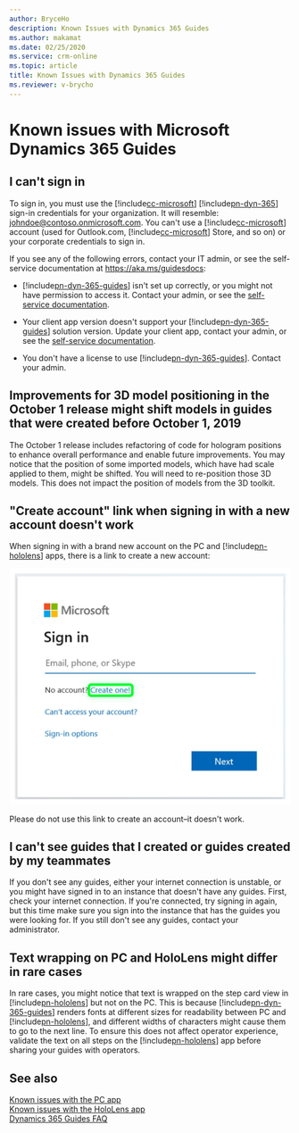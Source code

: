 ```yaml
---
author: BryceHo
description: Known Issues with Dynamics 365 Guides
ms.author: makamat
ms.date: 02/25/2020
ms.service: crm-online
ms.topic: article
title: Known Issues with Dynamics 365 Guides
ms.reviewer: v-brycho
---
```


# Known issues with Microsoft Dynamics 365 Guides

## I can't sign in

To sign in, you must use the [!include[cc-microsoft](../includes/cc-microsoft.md)] [!include[pn-dyn-365](../includes/pn-dyn-365.md)] sign-in credentials for your organization. It will resemble: johndoe@contoso.onmicrosoft.com. You can't use a [!include[cc-microsoft](../includes/cc-microsoft.md)] account (used for Outlook.com, [!include[cc-microsoft](../includes/cc-microsoft.md)] Store, and so on) or your corporate credentials to sign in. 

If you see any of the following errors, contact your IT admin, or see the self-service documentation at <https://aka.ms/guidesdocs>:

- [!include[pn-dyn-365-guides](../includes/pn-dyn-365-guides.md)] isn't set up correctly, or you might not have permission to access it. Contact your admin, or see the [self-service documentation](https://aka.ms/guidesdocs).

- Your client app version doesn't support your [!include[pn-dyn-365-guides](../includes/pn-dyn-365-guides.md)] solution version. Update your client app, contact your admin, or see the [self-service documentation](https://aka.ms/guidesdocs).

- You don't have a license to use [!include[pn-dyn-365-guides](../includes/pn-dyn-365-guides.md)]. Contact your admin.

## Improvements for 3D model positioning in the October 1 release might shift models in guides that were created before October 1, 2019

The October 1 release includes refactoring of code for hologram positions to enhance overall performance and enable future improvements. You may notice that the position of some imported models, which have had scale applied to them, might be shifted. You will need to re-position those 3D models. This does not impact the position of models from the 3D toolkit.

## "Create account" link when signing in with a new account doesn't work
When signing in with a brand new account on the PC and [!include[pn-hololens](../includes/pn-hololens.md)] apps, there is a link to create a new account:

![Sign-in screen](media/sign-in-screen.PNG "Sign-in screen")  
 
Please do not use this link to create an account–it doesn't work.

## I can't see guides that I created or guides created by my teammates

If you don't see any guides, either your internet connection is unstable, or you might have signed in to an instance that doesn't have any guides. First, check your internet connection. If you're connected, try signing in again, but this time make sure you sign into the instance that has the guides you were looking for. If you still don't see any guides, contact your administrator.


## Text wrapping on PC and HoloLens might differ in rare cases

In rare cases, you might notice that text is wrapped on the step card view in [!include[pn-hololens](../includes/pn-hololens.md)] but not on the PC. This is because [!include[pn-dyn-365-guides](../includes/pn-dyn-365-guides.md)] renders fonts at different sizes for readability between PC and [!include[pn-hololens](../includes/pn-hololens.md)], and different widths of characters might cause them to go to the next line. To ensure this does not affect operator experience, validate the text on all steps on the [!include[pn-hololens](../includes/pn-hololens.md)] app before sharing your guides with operators.

## See also

[Known issues with the PC app](known-issues-pc-app.md)<br>
[Known issues with the HoloLens app](known-issues-hololens-app.md)<br>
[Dynamics 365 Guides FAQ](faq.md)

